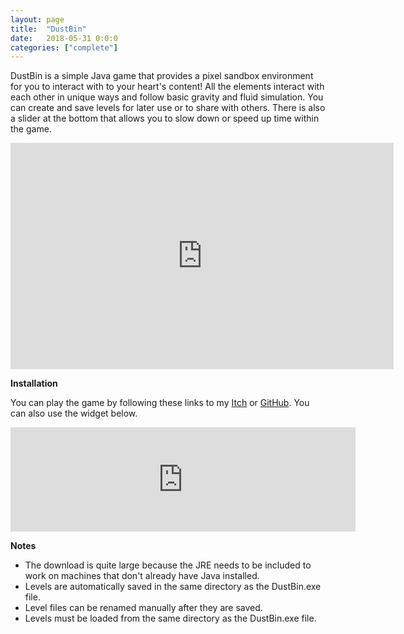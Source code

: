 ```yaml
---
layout: page
title:  "DustBin"
date:   2018-05-31 0:0:0
categories: ["complete"]
---
```

DustBin is a simple Java game that provides a pixel sandbox environment for you to interact with to your heart's content! All the elements interact with each other in unique ways and follow basic gravity and fluid simulation. You can create and save levels for later use or to share with others. There is also a slider at the bottom that allows you to slow down or speed up time within the game. 

<center><iframe width="613" height="362" src="https://www.youtube-nocookie.com/embed/ksXLfsdDEK0?si=8xnyEWa-4rFqlw_Z" title="YouTube video player" frameborder="0" allow="accelerometer; autoplay; clipboard-write; encrypted-media; gyroscope; picture-in-picture; web-share" referrerpolicy="strict-origin-when-cross-origin" allowfullscreen></iframe></center> 

**Installation** 

You can play the game by following these links to my [Itch][dustbin-itch] or [GitHub][dustbin-git]. You can also use the widget below.

<center><iframe frameborder="0" src="https://itch.io/embed/1039517" width="552" height="167"><a href="https://dustinschimel.itch.io/dustbin">DustBin by Dustin Schimel</a></iframe></center>

**Notes** 
- The download is quite large because the JRE needs to be included to work on machines that don't already have Java installed.
- Levels are automatically saved in the same directory as the DustBin.exe file.
- Level files can be renamed manually after they are saved.
- Levels must be loaded from the same directory as the DustBin.exe file.

[dustbin-git]: https://github.com/DustinSchimel/DustBin
[dustbin-itch]: https://dustinschimel.itch.io/dustbin